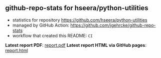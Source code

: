 ## github-repo-stats for hseera/python-utilities

- statistics for repository https://github.com/hseera/python-utilities
- managed by GitHub Action: https://github.com/jgehrcke/github-repo-stats
- workflow that created this README: `CI`

**Latest report PDF**: [report.pdf](https://github.com/hseera/hseera/raw/github-repo-stats/hseera/python-utilities/latest-report/report.pdf)
**Latest report HTML via GitHub pages**: [report.html](https://github.com/hseera/hseera/raw/github-repo-stats/hseera/python-utilities/latest-report/report.html)
